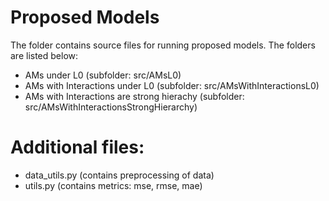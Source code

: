 # Proposed Models

The folder contains source files for running proposed models. The folders are listed below:

- AMs under L0 (subfolder: src/AMsL0)
- AMs with Interactions under L0 (subfolder: src/AMsWithInteractionsL0)
- AMs with Interactions are strong hierachy (subfolder: src/AMsWithInteractionsStrongHierarchy)

# Additional files:
- data_utils.py (contains preprocessing of data)
- utils.py (contains metrics: mse, rmse, mae)
